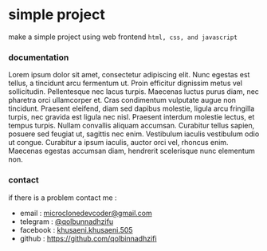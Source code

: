 # simple project
make a simple project using web frontend `html, css, and javascript`

### documentation
Lorem ipsum dolor sit amet, consectetur adipiscing elit. Nunc egestas est tellus, a tincidunt arcu fermentum ut. Proin efficitur dignissim metus vel sollicitudin. Pellentesque nec lacus turpis. Maecenas luctus purus diam, nec pharetra orci ullamcorper et. Cras condimentum vulputate augue non tincidunt. Praesent eleifend, diam sed dapibus molestie, ligula arcu fringilla turpis, nec gravida est ligula nec nisl. Praesent interdum molestie lectus, et tempus turpis. Nullam convallis aliquam accumsan. Curabitur tellus sapien, posuere sed feugiat ut, sagittis nec enim. Vestibulum iaculis vestibulum odio ut congue. Curabitur a ipsum iaculis, auctor orci vel, rhoncus enim. Maecenas egestas accumsan diam, hendrerit scelerisque nunc elementum non.

### contact
if there is a problem contact me :
- email : microclonedevcoder@gmail.com
- telegram : [@qolbunnadhzifu](https://t.me/qolbunnadhzifu)
- facebook : [khusaeni.khusaeni.505](https://m.facebook.com/khusaeni.khusaeni.505)
- github : https://github.com/qolbinnadhzifi

